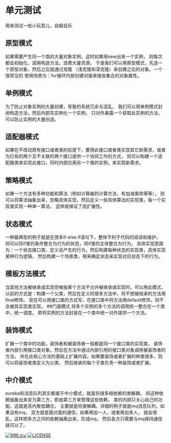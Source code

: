 # 单元测试
用来测试一些小玩意儿，自娱自乐

## 原型模式
如果需要产生同一个类的大量对象实例，这时如果用new出来一个实例，
则每次都会初始化，调用构造方法，浪费大量资源。
于是我们可以用原型模式，先造一个原型对象，然后之后就通过克隆
（浅克隆和深克隆）来创建之后的对象。一个很常见的
使用场景为：for循环内部创建对接来接收集合的对象属性。
## 单例模式
为了防止对象实例的大量创建，导致的系统冗余与混乱，
我们可以用单例模式封闭构造方法，然后内部先实例化一个实例，
只对外暴露一个获取此实例的方法，可以防止实例的大量创造。
## 适配器模式
如果在不改动原有接口或者类的前提下，要用此接口或者类实现其它新需求，或者为已有的两个互不关联的两个接口提供一个协同工作的方式，
则可以构建一个适配器类来实现此接口，同时内部应用另一个类的实例，来实现新需求。
## 策略模式
如果一个方法有多种功能和算法（例如计算器的计算方法，有加减乘除等等），
则可以将算法抽象出来，忽略具体实现，然后定义一些具体算法的实现类，每一个实现类实现一种单一算法。
这样就保证了高扩展性。
## 状态模式
一种最典型的例子就是在很多if-else if语句下，整体不利于代码的阅读和维护，
则可以将if里的条件整合为行为的状态，将if里的主体整合为行为，
具体实现思路为：一个状态接口类，定义会产生的行为，然后构建每种状态的实现类，具体实现某种行为逻辑，
然后构建一个场景类，用来确定状态来实现对应状态下的行为。
## 模板方法模式
当其他方法被继承或实现但唯独某个方法不允许被继承或实现时，可以用此模式，以前的方式是：构建一个父类，然后在定义的很多方法中，将不想被继承的方法用final修饰。
现在可以用接口类的方式写，在接口类中将方法用default修饰，则不会被其实现类实现。
##门面模式
将多个实例的多个方法的调用统一整合在一个类中，统一调度。
即将实例的方法封装在一个类中统一对外提供一个方法。
## 装饰模式
扩展一个类中的功能，装饰者和被装饰者一般都是同一个接口类的实现类，
装饰者内部引用接口类对象，然后在方法中通过内部引用的接口类对象调用被装饰者的方法，
并在此核心方法的基础上扩展内容。如果要装饰或者扩展的种类很多，则可以将装饰者类定义为父类，
然后继承的每个子类负责一种装饰或者扩展。
## 中介模式
eureka和消息队列其实都属于中介模式，就是将很多相依赖的类解耦，
将这种依赖抽象出来变为第三方，即由第三方来管理这些依赖，
类的内部只关心自己的功能，这就是高内聚低耦合，
主要就是将类解耦。详细的例子就是mq消息队列，如果没有mq，
双方就是面对面的通信，如果再加一人，或者再加多人，
就会很乱，这样把多方之间的依赖抽离出来，形成mq，
然后各方只需要与mq保持通信就可以了。

[![996.icu](https://img.shields.io/badge/link-996.icu-red.svg)](https://996.icu)
[![LICENSE](https://img.shields.io/badge/license-Anti%20996-blue.svg)](https://github.com/996icu/996.ICU/blob/master/LICENSE)
